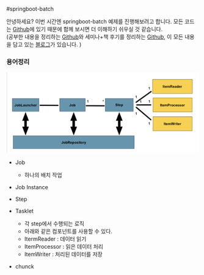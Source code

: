 #springboot-batch

안녕하세요? 이번 시간엔 springboot-batch 예제를 진행해보려고 합니다. 모든 코드는 [Github]()에 있기 때문에 함께 보시면 더 이해하기 쉬우실 것 같습니다.  
(공부한 내용을 정리하는 [Github](https://github.com/jojoldu/blog-code)와 세미나+책 후기를 정리하는 [Github](https://github.com/jojoldu/review), 이 모든 내용을 담고 있는 [블로그](http://jojoldu.tistory.com/)가 있습니다. )<br/>

### 용어정리

![Batch 구조](./images/batch구조.png)

* Job
  * 하나의 배치 작업
* Job Instance

* Step

* Tasklet
  * 각 step에서 수행되는 로직
  * 아래와 같은 컴포넌트를 사용할 수 있다.
  * ItermReader : 데이터 읽기
  * ItemProcessor : 읽은 데이터 처리
  * ItemWriter : 처리된 데이터를 저장

* chunck
